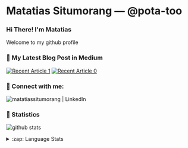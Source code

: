 # Matatias Situmorang &mdash; @pota-too

### Hi There! I'm Matatias
Welcome to my github profile


### 📝 My Latest Blog Post in Medium
<a target="_blank" href="https://github-readme-medium-recent-article.vercel.app/medium/@matatias27/1"><img src="https://github-readme-medium-recent-article.vercel.app/medium/@matatias27/1" alt="Recent Article 1"></a>
<a target="_blank" href="https://github-readme-medium-recent-article.vercel.app/medium/@matatias27/0"><img src="https://github-readme-medium-recent-article.vercel.app/medium/@matatias27/0" alt="Recent Article 0"></a>

<!--  _(Generated by [Medium's Recent Article](https://github.com/bxcodec/github-readme-medium-recent-article))_ -->


### 📮 Connect with me:

&ensp; [<img align="left" alt="matatiassitumorang | LinkedIn"  src="https://img.shields.io/badge/LinkedIn-0077B5?style=for-the-badge&logo=linkedin&logoColor=white" />][linkedin]


### 🌱 Statistics

![github stats](https://github-readme-stats.vercel.app/api?username=pota-too&show_icons=true)

<details>
  <summary>:zap: Language Stats</summary>
  </br>
  <img align="left" alt="pota-too's Language Stats" src="https://github-readme-stats.vercel.app/api/top-langs/?username=pota-too&langs_count=6&layout=compact" />
</details>


[linkedin]: https://www.linkedin.com/in/matatiassitumorang/
<!--
**pota-too/pota-too** is a ✨ _special_ ✨ repository because its `README.md` (this file) appears on your GitHub profile.

Here are some ideas to get you started:

- 🔭 I’m currently working on ...
- 🌱 I’m currently learning ...
- 👯 I’m looking to collaborate on ...
- 🤔 I’m looking for help with ...
- 💬 Ask me about ...
- 📫 How to reach me: ...
- 😄 Pronouns: ...
- ⚡ Fun fact: ...
-->
